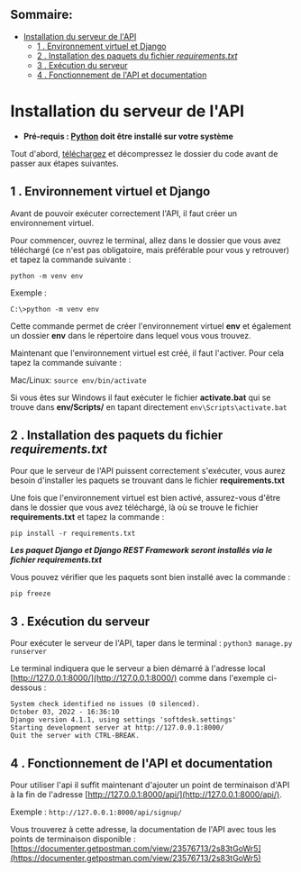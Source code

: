 ## Sommaire:
- [Installation du serveur de l'API](#installation-du-serveur-de-lapi)
  - [1 . Environnement virtuel et Django](#1--environnement-virtuel-et-django)
  - [2 . Installation des paquets du fichier _requirements.txt_](#2--installation-des-paquets-du-fichier-requirementstxt)
  - [3 . Exécution du serveur](#3--exécution-du-serveur)
  - [4 . Fonctionnement de l'API et documentation](#4--fonctionnement-de-lapi-et-documentation)

# Installation du serveur de l'API

- __Pré-requis : [Python](https://www.python.org/) doit être installé sur votre système__


Tout d'abord, [téléchargez](https://github.com/A-Nourry/P9_LITReview/archive/refs/heads/main.zip) et décompressez le dossier du code avant de passer aux étapes suivantes.

## 1 . Environnement virtuel et Django

Avant de pouvoir exécuter correctement l'API, il faut créer un environnement virtuel.

Pour commencer, ouvrez le terminal,
allez dans le dossier que vous avez téléchargé
(ce n'est pas obligatoire, mais préférable pour vous y retrouver) et tapez la commande suivante :

`python -m venv env`


Exemple :
```
C:\>python -m venv env
```


Cette commande permet de créer l'environnement virtuel **env** et également un dossier **env** dans le répertoire dans lequel vous vous trouvez.

Maintenant que l'environnement virtuel est créé, il faut l'activer. Pour cela tapez la commande suivante :

Mac/Linux: `source env/bin/activate`

Si vous êtes sur Windows il faut exécuter le fichier **activate.bat** qui se trouve dans **env/Scripts/** en tapant directement `env\Scripts\activate.bat`

## 2 . Installation des paquets du fichier _requirements.txt_

Pour que le serveur de l'API puissent correctement s'exécuter, vous aurez besoin d'installer les paquets se trouvant dans le fichier **requirements.txt**


Une fois que l'environnement virtuel est bien activé, assurez-vous d'être dans le dossier que vous avez téléchargé,
là où se trouve le fichier **requirements.txt** et tapez la commande :

`pip install -r requirements.txt`

**_Les paquet Django et Django REST Framework seront installés via le fichier requirements.txt_**

Vous pouvez vérifier que les paquets sont bien installé avec la commande :

`pip freeze`

## 3 . Exécution du serveur

Pour exécuter le serveur de l'API, taper dans le terminal : `python3 manage.py runserver`

Le terminal indiquera que le serveur a bien démarré à l'adresse local [http://127.0.0.1:8000/](http://127.0.0.1:8000/) comme dans l'exemple ci-dessous : 
```
System check identified no issues (0 silenced).
October 03, 2022 - 16:36:10
Django version 4.1.1, using settings 'softdesk.settings'
Starting development server at http://127.0.0.1:8000/
Quit the server with CTRL-BREAK.
```
## 4 . Fonctionnement de l'API et documentation

Pour utiliser l'api il suffit maintenant d'ajouter un point de terminaison d'API à la fin de l'adresse [http://127.0.0.1:8000/api/](http://127.0.0.1:8000/api/).

Exemple : 
`http://127.0.0.1:8000/api/signup/`

Vous trouverez à cette adresse, la documentation de l'API avec tous les points de terminaison disponible : 
[https://documenter.getpostman.com/view/23576713/2s83tGoWr5](https://documenter.getpostman.com/view/23576713/2s83tGoWr5)
